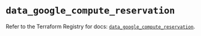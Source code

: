 # `data_google_compute_reservation`

Refer to the Terraform Registry for docs: [`data_google_compute_reservation`](https://registry.terraform.io/providers/hashicorp/google/6.28.0/docs/data-sources/compute_reservation).
